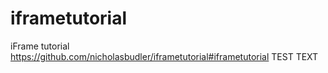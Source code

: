 # iframetutorial
iFrame tutorial
https://github.com/nicholasbudler/iframetutorial#iframetutorial TEST TEXT
